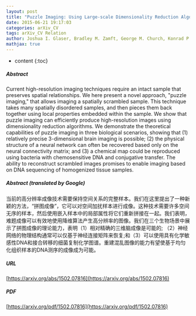 ```yaml
---
layout: post
title: "Puzzle Imaging: Using Large-scale Dimensionality Reduction Algorithms for Localization"
date: 2015-06-21 19:17:03
categories: arXiv_CV
tags: arXiv_CV Relation
author: Joshua I. Glaser, Bradley M. Zamft, George M. Church, Konrad P. Kording
mathjax: true
---
```


* content
{:toc}

##### Abstract
Current high-resolution imaging techniques require an intact sample that preserves spatial relationships. We here present a novel approach, "puzzle imaging," that allows imaging a spatially scrambled sample. This technique takes many spatially disordered samples, and then pieces them back together using local properties embedded within the sample. We show that puzzle imaging can efficiently produce high-resolution images using dimensionality reduction algorithms. We demonstrate the theoretical capabilities of puzzle imaging in three biological scenarios, showing that (1) relatively precise 3-dimensional brain imaging is possible; (2) the physical structure of a neural network can often be recovered based only on the neural connectivity matrix; and (3) a chemical map could be reproduced using bacteria with chemosensitive DNA and conjugative transfer. The ability to reconstruct scrambled images promises to enable imaging based on DNA sequencing of homogenized tissue samples.

##### Abstract (translated by Google)
当前的高分辨率成像技术需要保持空间关系的完整样本。我们在这里提出了一种新颖的方法，“拼图成像”，它可以对空间加扰样本进行成像。这种技术需要许多空间无序的样本，然后使用嵌入样本中的局部属性将它们重新拼接在一起。我们表明，难题成像可以有效地使用降维算法产生高分辨率的图像。我们在三个生物场景中展示了拼图成像的理论能力，表明（1）相对精确的三维脑成像是可能的; （2）神经网络的物理结构通常可以仅基于神经连接矩阵来恢复;和（3）可以使用具有化学敏感性DNA和接合转移的细菌复制化学图谱。重建混乱图像的能力有望使基于均匀化组织样本的DNA测序的成像成为可能。

##### URL
[https://arxiv.org/abs/1502.07816](https://arxiv.org/abs/1502.07816)

##### PDF
[https://arxiv.org/pdf/1502.07816](https://arxiv.org/pdf/1502.07816)

